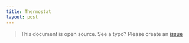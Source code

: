 ```yaml
---
title: Thermostat
layout: post
---
```


> This document is open source. See a typo? Please create an [issue](https://github.com/sinricpro/help-docs)